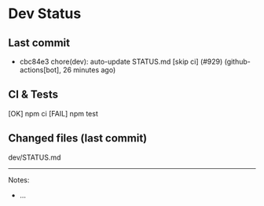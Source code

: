 # Dev Status

## Last commit
- cbc84e3 chore(dev): auto-update STATUS.md [skip ci] (#929) (github-actions[bot], 26 minutes ago)
## CI & Tests
[OK] npm ci
[FAIL] npm test

## Changed files (last commit)
dev/STATUS.md

---
Notes:
- ...
